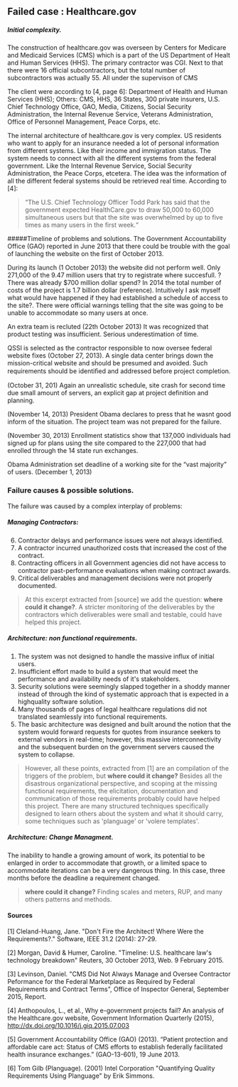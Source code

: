## Failed case : Healthcare.gov

##### Initial complexity.

The construction of healthcare.gov was overseen by Centers for Medicare and Medicaid Services (CMS) which is a part of the US Department of Healt and Human Services (HHS). The primary contractor was CGI. Next to that there were 16 official subcontractors, but the total number of subcontractors was actually 55. All under the supervison of CMS

The client were according to [4, page 6]: Department of Health and Human Services (HHS); Others: CMS, HHS, 36 States, 300 private insurers, U.S. Chief Technology Office, GAO, Media, Citizens, Social Security Administration, the Internal Revenue Service, Veterans Administration, Office of Personnel Management, Peace Corps, etc.

The internal architecture of healthcare.gov is very complex. US residents who want to apply for an insurance needed a lot of personal information from different systems. Like their income and immigration status. The system needs to connect with all the different systems from the federal government. Like the Internal Revenue Service, Social Security Administration, the Peace Corps, etcetera. The idea was the information of all the different federal systems should be retrieved real time. According to [4]: 
>“The U.S. Chief Technology Officer Todd Park has said that the government expected HealthCare.gov to draw 50,000 to 60,000 simultaneous users but that the site was overwhelmed by up to five times as many users in the first week.“

#####Timeline of problems and solutions.
The Government Accountability Office (GAO) reported in June 2013 that there could be trouble with the goal of launching the website on the first of October 2013.

During its launch (1 October 2013) the website did not perform well. Only 271,000 of the 9.47 million users that try to registrate where succesfull. ?There was already $700 million dollar spend? In 2014 the total number of costs of the project is 1.7 billion dollar (reference). Intuitively I ask myself what would have happened if they had established a schedule of access to the site?. There were official warnings telling that the site was going to be unable to accommodate so many users at once.

An extra team is recluted (22th October 2013) It was recognized that product testing was insufficient. Serious underestimation of time.

QSSI is selected as the contractor responsible to now oversee federal website fixes (October 27, 2013). A single data center brings down the mission-critical website and should be presumed and avoided. Such requirements should be identiﬁed and addressed before project completion.

(October 31, 201) Again an unrealistic schedule, site crash for second time due small amount of servers, an explicit gap at project definition and planning.

(November 14, 2013) President Obama declares to press that he wasnt good inform of the situation. The project team was not prepared for the failure.

(November 30, 2013)  Enrollment statistics show that 137,000 individuals had signed up for plans using the site compared to the 227,000 that had enrolled through the 14 state run exchanges.

Obama Administration set deadline of a working site for the “vast majority” of users. (December 1, 2013)


### Failure causes & possible solutions.
The failure was caused by a complex interplay of problems:

##### Managing Contractors:
 6. Contractor delays and performance issues were not always identified.
 7. A contractor incurred unauthorized costs that increased the cost of the contract.
 8. Contracting officers in all Government agencies did not have access to contractor past-performance evaluations when making contract awards.
 9. Critical deliverables and management decisions were not properly documented.
 
> At this excerpt extracted from [source] we add the question: **where could it change?**. A stricter monitoring of the deliverables by the contractors which deliverables were small and testable, could have helped this project.


##### Architecture: non functional requirements.
 1. The system was not designed to handle the massive influx of initial users. 
 2. Insufficient effort made to build a system that would meet the performance and availability needs of it's stakeholders. 
 3. Security solutions were seemingly slapped together in a shoddy manner instead of through the kind of systematic approach that is expected in a highquality software solution.
 4. Many thousands of pages of legal healthcare regulations did not translated seamlessly into functional requirements.
 5. The basic architecture was designed and built around the notion that the system would forward requests for quotes from insurance seekers to external vendors in real-time; however, this massive interconnectivity and the subsequent burden on the government servers caused the system to collapse.

>However, all these points, extracted from [1] are an compilation of the triggers of the problem, but **where could it change?**
Besides all the disastrous organizational perspective, and scoping at the missing functional requirements, the elicitation, documentation and communication of those requirements probably could have helped this project. There are many structured techniques specifically designed to learn others about the system and what it should carry, some techniques such as 'planguage' or 'volere templates'.


 
##### Architecture: Change Managment.
The inability to handle a growing amount of work, its potential to be enlarged in order to accommodate that growth, or a limited space to accommodate iterations can be a very dangerous thing. In this case, three months before the deadline a requirement changed.
>**where could it change?** Finding scales and meters, RUP, and many others patterns and methods.


#### Sources

[1] Cleland-Huang, Jane. "Don't Fire the Architect! Where Were the Requirements?." Software, IEEE 31.2 (2014): 27-29.

[2] Morgan, David &  Humer, Caroline. "Timeline: U.S. healthcare law's technology breakdown" Reuters, 30 October 2013, Web. 9 February 2015.

[3] Levinson, Daniel. "CMS Did Not Always Manage and Oversee Contractor Peformance for the Federal Marketplace as Required by Federal Requirements and Contract Terms", Office of Inspector General, September 2015, Report.

[4] Anthopoulos, L., et al., Why e-government projects fail? An analysis of the Healthcare.gov website, Government Information Quarterly (2015), http://dx.doi.org/10.1016/j.giq.2015.07.003

[5] Government Accountability Office (GAO) (2013). “Patient protection and affordable care act: Status of CMS efforts to establish federally facilitated health insurance exchanges.” (GAO-13-601), 19 June 2013.

[6] Tom Gilb (Planguage). (2001) Intel Corporation "Quantifying Quality Requirements Using Planguage" by Erik Simmons.



